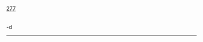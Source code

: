 [277](https://github.com/guilhermeprokisch/ideias/issues/277) 
###### 

-d



-------------------------------------------------------------------------------


